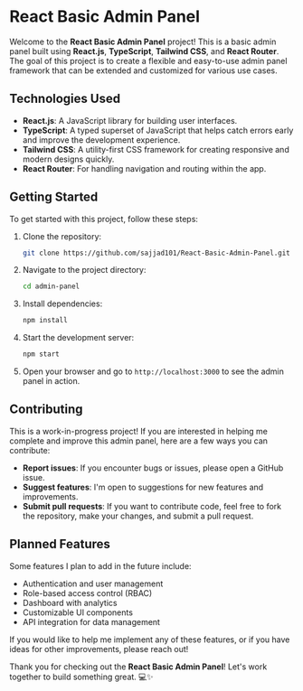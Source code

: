 # React Basic Admin Panel

Welcome to the **React Basic Admin Panel** project! This is a basic admin panel built using **React.js**, **TypeScript**, **Tailwind CSS**, and **React Router**. The goal of this project is to create a flexible and easy-to-use admin panel framework that can be extended and customized for various use cases.

## Technologies Used

- **React.js**: A JavaScript library for building user interfaces.
- **TypeScript**: A typed superset of JavaScript that helps catch errors early and improve the development experience.
- **Tailwind CSS**: A utility-first CSS framework for creating responsive and modern designs quickly.
- **React Router**: For handling navigation and routing within the app.

## Getting Started

To get started with this project, follow these steps:

1. Clone the repository:

   ```bash
   git clone https://github.com/sajjad101/React-Basic-Admin-Panel.git
   ```

2. Navigate to the project directory:

   ```bash
   cd admin-panel
   ```

3. Install dependencies:

   ```bash
   npm install
   ```

4. Start the development server:

   ```bash
   npm start
   ```

5. Open your browser and go to `http://localhost:3000` to see the admin panel in action.

## Contributing

This is a work-in-progress project! If you are interested in helping me complete and improve this admin panel, here are a few ways you can contribute:

- **Report issues**: If you encounter bugs or issues, please open a GitHub issue.
- **Suggest features**: I'm open to suggestions for new features and improvements.
- **Submit pull requests**: If you want to contribute code, feel free to fork the repository, make your changes, and submit a pull request.

## Planned Features

Some features I plan to add in the future include:

- Authentication and user management
- Role-based access control (RBAC)
- Dashboard with analytics
- Customizable UI components
- API integration for data management

If you would like to help me implement any of these features, or if you have ideas for other improvements, please reach out!


Thank you for checking out the **React Basic Admin Panel**! Let's work together to build something great. 💻✨
